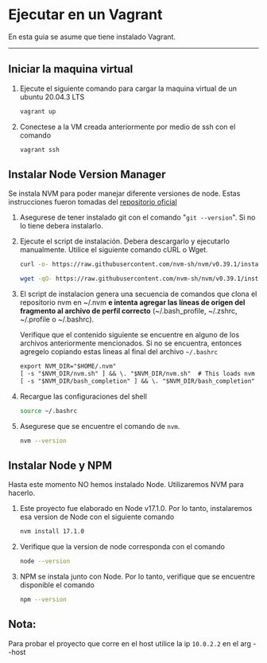 # Ejecutar en un Vagrant

En esta guia se asume que tiene instalado Vagrant.

---


## Iniciar la maquina virtual
1. Ejecute el siguiente comando para cargar la maquina virtual de un ubuntu 20.04.3 LTS
    ```bash
    vagrant up
    ```
2. Conectese a la VM creada anteriormente por medio de ssh con el comando
    ```bash
    vagrant ssh
    ```

## Instalar Node Version Manager
Se instala NVM para poder manejar diferente versiones de node. Estas instrucciones fueron tomadas del [repositorio oficial](https://github.com/nvm-sh/nvm#installing-and-updating)

1. Asegurese de tener instalado git con el comando "`git --version`". Si no lo tiene debera instalarlo.

2. Ejecute el script de instalación. Debera descargarlo y ejecutarlo manualmente. Utilice el siguiente comando cURL o Wget.
    ```bash
    curl -o- https://raw.githubusercontent.com/nvm-sh/nvm/v0.39.1/install.sh | bash
    ```
    ```bash
    wget -qO- https://raw.githubusercontent.com/nvm-sh/nvm/v0.39.1/install.sh | bash
    ```
3. El script de instalacion genera una secuencia de comandos que clona el repositorio nvm en ~/.nvm __e intenta agregar las líneas de origen del fragmento al archivo de perfil correcto__ (~/.bash_profile, ~/.zshrc, ~/.profile o ~/.bashrc).

    Verifique que el contenido siguiente se encuentre en alguno de los archivos anteriormente mencionados. Si no se encuentra, entonces agregelo copiando estas lineas al final del archivo `~/.bashrc`

    ```txt
    export NVM_DIR="$HOME/.nvm"
    [ -s "$NVM_DIR/nvm.sh" ] && \. "$NVM_DIR/nvm.sh"  # This loads nvm
    [ -s "$NVM_DIR/bash_completion" ] && \. "$NVM_DIR/bash_completion"  # This loads nvm bash_completion
    ```

4. Recargue las configuraciones del shell
    ```bash
    source ~/.bashrc
    ```

5. Asegurese que se encuentre el comando de `nvm`.
    ```bash
    nvm --version
    ```

## Instalar Node y NPM

Hasta este momento NO hemos instalado Node. Utilizaremos NVM para hacerlo.

1. Este proyecto fue elaborado en Node v17.1.0. Por lo tanto, instalaremos esa version de Node con el siguiente comando
    ```bash
    nvm install 17.1.0
    ```
2. Verifique que la version de node corresponda con el comando
    ```bash
    node --version
    ```
3. NPM se instala junto con Node. Por lo tanto, verifique que se encuentre disponible el comando
    ```bash
    npm --version
    ```


## Nota:
Para probar el proyecto que corre en el host utilice la ip `10.0.2.2` en el arg --host
